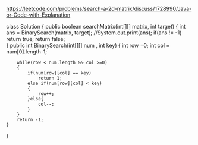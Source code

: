 https://leetcode.com/problems/search-a-2d-matrix/discuss/1728990/Java-or-Code-with-Explanation


class Solution {
    public boolean searchMatrix(int[][] matrix, int target) {
        int ans = BinarySearch(matrix, target);
        //System.out.print(ans);
        if(ans != -1)
            return true;
        return false;    
    }
    public int BinarySearch(int[][] num , int key)
    {
        int row =0;
        int col = num[0].length-1;
        
        while(row < num.length && col >=0)
        {
            if(num[row][col] == key)
                return 1;
            else if(num[row][col] < key)
            {
                row++;
            }else{
                col--;
            }
        }
        return -1;
    }
}
